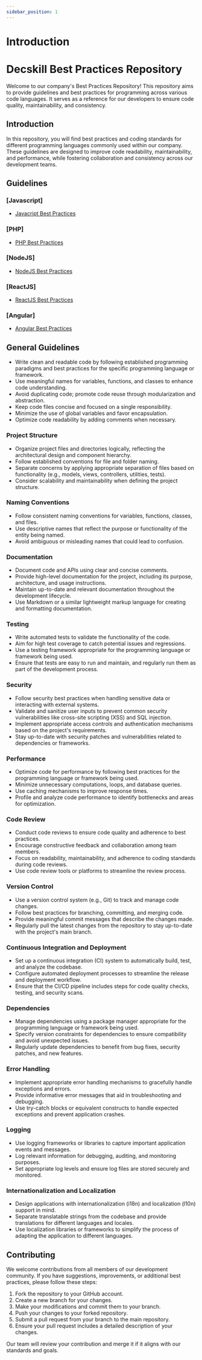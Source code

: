 ```yaml
---
sidebar_position: 1
---
```


# Introduction

# Decskill Best Practices Repository

Welcome to our company's Best Practices Repository! This repository aims to provide guidelines and best practices for programming across various code languages. It serves as a reference for our developers to ensure code quality, maintainability, and consistency.


## Introduction

In this repository, you will find best practices and coding standards for different programming languages commonly used within our company. These guidelines are designed to improve code readability, maintainability, and performance, while fostering collaboration and consistency across our development teams.

## Guidelines


### [Javascript]

- [Javacript Best Practices](https://github.com/airbnb/javascript)

### [PHP]

- [PHP Best Practices](https://phptherightway.com/)

### [NodeJS]

- [NodeJS Best Practices](https://github.com/goldbergyoni/nodebestpractices)

### [ReactJS]

- [ReactJS Best Practices](https://github.com/airbnb/javascript/tree/master/react)

### [Angular]

- [Angular Best Practices](https://github.com/lubkoKuzenko/angular-clean-code)

## General Guidelines

- Write clean and readable code by following established programming paradigms and best practices for the specific programming language or framework.
- Use meaningful names for variables, functions, and classes to enhance code understanding.
- Avoid duplicating code; promote code reuse through modularization and abstraction.
- Keep code files concise and focused on a single responsibility.
- Minimize the use of global variables and favor encapsulation.
- Optimize code readability by adding comments when necessary.

### Project Structure

- Organize project files and directories logically, reflecting the architectural design and component hierarchy.
- Follow established conventions for file and folder naming.
- Separate concerns by applying appropriate separation of files based on functionality (e.g., models, views, controllers, utilities, tests).
- Consider scalability and maintainability when defining the project structure.

### Naming Conventions

- Follow consistent naming conventions for variables, functions, classes, and files.
- Use descriptive names that reflect the purpose or functionality of the entity being named.
- Avoid ambiguous or misleading names that could lead to confusion.

### Documentation

- Document code and APIs using clear and concise comments.
- Provide high-level documentation for the project, including its purpose, architecture, and usage instructions.
- Maintain up-to-date and relevant documentation throughout the development lifecycle.
- Use Markdown or a similar lightweight markup language for creating and formatting documentation.

### Testing

- Write automated tests to validate the functionality of the code.
- Aim for high test coverage to catch potential issues and regressions.
- Use a testing framework appropriate for the programming language or framework being used.
- Ensure that tests are easy to run and maintain, and regularly run them as part of the development process.

### Security

- Follow security best practices when handling sensitive data or interacting with external systems.
- Validate and sanitize user inputs to prevent common security vulnerabilities like cross-site scripting (XSS) and SQL injection.
- Implement appropriate access controls and authentication mechanisms based on the project's requirements.
- Stay up-to-date with security patches and vulnerabilities related to dependencies or frameworks.

### Performance

- Optimize code for performance by following best practices for the programming language or framework being used.
- Minimize unnecessary computations, loops, and database queries.
- Use caching mechanisms to improve response times.
- Profile and analyze code performance to identify bottlenecks and areas for optimization.

### Code Review

- Conduct code reviews to ensure code quality and adherence to best practices.
- Encourage constructive feedback and collaboration among team members.
- Focus on readability, maintainability, and adherence to coding standards during code reviews.
- Use code review tools or platforms to streamline the review process.

### Version Control

- Use a version control system (e.g., Git) to track and manage code changes.
- Follow best practices for branching, committing, and merging code.
- Provide meaningful commit messages that describe the changes made.
- Regularly pull the latest changes from the repository to stay up-to-date with the project's main branch.

### Continuous Integration and Deployment

- Set up a continuous integration (CI) system to automatically build, test, and analyze the codebase.
- Configure automated deployment processes to streamline the release and deployment workflow.
- Ensure that the CI/CD pipeline includes steps for code quality checks, testing, and security scans.

### Dependencies

- Manage dependencies using a package manager appropriate for the programming language or framework being used.
- Specify version constraints for dependencies to ensure compatibility and avoid unexpected issues.
- Regularly update dependencies to benefit from bug fixes, security patches, and new features.

### Error Handling

- Implement appropriate error handling mechanisms to gracefully handle exceptions and errors.
- Provide informative error messages that aid in troubleshooting and debugging.
- Use try-catch blocks or equivalent constructs to handle expected exceptions and prevent application crashes.

### Logging

- Use logging frameworks or libraries to capture important application events and messages.
- Log relevant information for debugging, auditing, and monitoring purposes.
- Set appropriate log levels and ensure log files are stored securely and monitored.

### Internationalization and Localization

- Design applications with internationalization (i18n) and localization (l10n) support in mind.
- Separate translatable strings from the codebase and provide translations for different languages and locales.
- Use localization libraries or frameworks to simplify the process of adapting the application to different languages.

## Contributing

We welcome contributions from all members of our development community. If you have suggestions, improvements, or additional best practices, please follow these steps:

1. Fork the repository to your GitHub account.
2. Create a new branch for your changes.
3. Make your modifications and commit them to your branch.
4. Push your changes to your forked repository.
5. Submit a pull request from your branch to the main repository.
6. Ensure your pull request includes a detailed description of your changes.

Our team will review your contribution and merge it if it aligns with our standards and goals.
